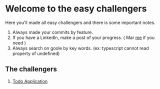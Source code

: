 # Welcome to the easy challengers

Here you'll made all easy challengers and there is some important notes.

1. Always made your commits by feature.
2. If you have a LinkedIn, make a post of your progress. ( Mar [me](https://www.linkedin.com/in/martins20) if you need )
3. Always search on goole by key words. (ex: typescript cannot read property of undefined)

## The challengers

1. [Todo Application](./todo-app.md)
